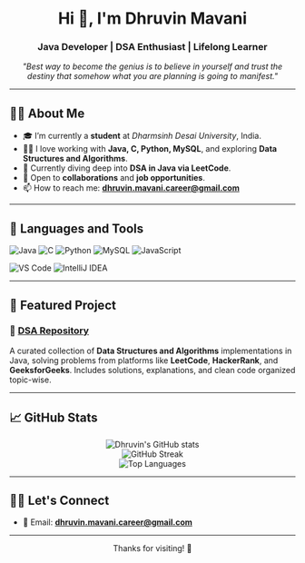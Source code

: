 <h1 align="center">Hi 👋, I'm Dhruvin Mavani</h1>
<h3 align="center">Java Developer | DSA Enthusiast | Lifelong Learner</h3>

<p align="center">
  <em>"Best way to become the genius is to believe in yourself and trust the destiny that somehow what you are planning is going to manifest."</em>
</p>

---

## 👨‍💻 About Me

- 🎓 I’m currently a **student** at *Dharmsinh Desai University*, India.  
- 👨‍💻 I love working with **Java, C, Python, MySQL**, and exploring **Data Structures and Algorithms**.
- 🔭 Currently diving deep into **DSA in Java via LeetCode**.
- 💼 Open to **collaborations** and **job opportunities**.
- 📫 How to reach me: **dhruvin.mavani.career@gmail.com**

---

## 🚀 Languages and Tools

![Java](https://img.shields.io/badge/Java-%23ED8B00.svg?style=for-the-badge&logo=java&logoColor=white)
![C](https://img.shields.io/badge/C-%2300599C.svg?style=for-the-badge&logo=c&logoColor=white)
![Python](https://img.shields.io/badge/Python-FFD43B?style=for-the-badge&logo=python&logoColor=blue)
![MySQL](https://img.shields.io/badge/MySQL-%2300f.svg?style=for-the-badge&logo=mysql&logoColor=white)
![JavaScript](https://img.shields.io/badge/JavaScript-F7DF1E?style=for-the-badge&logo=javascript&logoColor=black)

<!-- Tools/IDEs -->
![VS Code](https://img.shields.io/badge/VSCode-%23007ACC.svg?style=for-the-badge&logo=visual-studio-code&logoColor=white)
![IntelliJ IDEA](https://img.shields.io/badge/IntelliJIDEA-%23000000.svg?style=for-the-badge&logo=intellij-idea&logoColor=white)


---

## 📂 Featured Project

### 📌 [DSA Repository](https://github.com/dhruvin58/DSA)
A curated collection of **Data Structures and Algorithms** implementations in Java, solving problems from platforms like **LeetCode**, **HackerRank**, and **GeeksforGeeks**. Includes solutions, explanations, and clean code organized topic-wise.

---

## 📈 GitHub Stats

<p align="center">
  <img src="https://github-readme-stats.vercel.app/api?username=dhruvin58&show_icons=true&theme=default" alt="Dhruvin's GitHub stats" />
  <br>
  <img src="https://github-readme-streak-stats.herokuapp.com?user=dhruvin58&theme=default" alt="GitHub Streak" />
  <br>
  <img src="https://github-readme-stats.vercel.app/api/top-langs/?username=dhruvin58&layout=compact&theme=default" alt="Top Languages" />
</p>

---

## 🙋‍♂️ Let's Connect

- 📧 Email: **dhruvin.mavani.career@gmail.com**

---

<p align="center">Thanks for visiting! 🚀</p>
